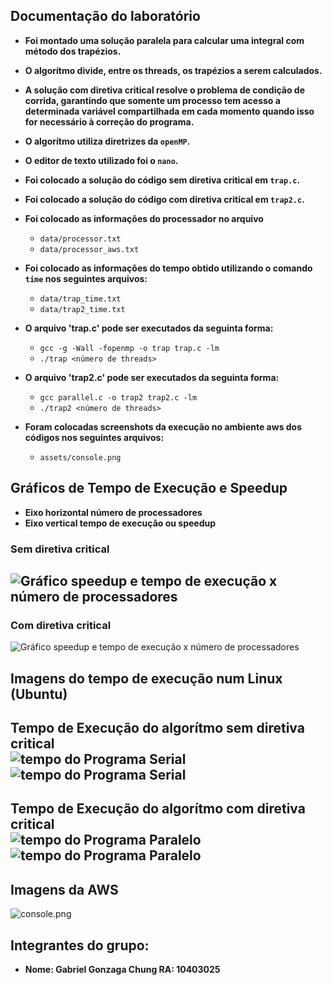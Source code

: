 ## Documentação do laboratório  
- **Foi montado uma solução paralela para calcular uma integral com método dos trapézios.**

- **O algorítmo divide, entre os threads, os trapézios a serem calculados.**

- **A solução com diretiva critical resolve o problema de condição de corrida, garantindo que somente um processo tem acesso a determinada variável compartilhada em cada momento quando isso for necessário à correção do programa.**

- **O algorítmo utiliza diretrizes da `openMP`.**

- **O editor de texto utilizado foi o `nano`.**

- **Foi colocado a solução do código sem diretiva critical em `trap.c`.**

- **Foi colocado a solução do código com diretiva critical em `trap2.c`.**

- **Foi colocado as informações do processador no arquivo**	
  - `data/processor.txt`
  -	`data/processor_aws.txt`


- **Foi colocado as informações do tempo obtido utilizando o comando `time` nos seguintes arquivos:**

  - `data/trap_time.txt`
  - `data/trap2_time.txt` 

- **O arquivo 'trap.c' pode ser executados da seguinta forma:** 
	- `gcc -g -Wall -fopenmp -o trap trap.c -lm`
	- `./trap <número de threads>`

- **O arquivo 'trap2.c' pode ser executados da seguinta forma:** 
	- `gcc parallel.c -o trap2 trap2.c -lm`
	- `./trap2 <número de threads>`

- **Foram colocadas screenshots da execução no ambiente aws dos códigos nos seguintes arquivos:**
	- `assets/console.png`

## Gráficos de Tempo de Execução e Speedup
- **Eixo horizontal número de processadores**
- **Eixo vertical tempo de execução ou speedup**  
### Sem diretiva critical
![Gráfico speedup e tempo de execução x número de processadores](assets/trap_graphs.png "Gráfico speedup x número de processadores")
-----------------------
### Com diretiva critical  
![Gráfico speedup e tempo de execução x número de processadores](assets/trap2_graphs.png "Gráfico speedup x número de processadores")

## Imagens do tempo de execução num Linux (Ubuntu)
**Tempo de Execução do algorítmo sem diretiva critical**  
![tempo do Programa Serial](assets/trap_vm.png "Tempo do Programa Serial")  
![tempo do Programa Serial](assets/trap_vm2.png "Tempo do Programa Serial")  
-----------------------
**Tempo de Execução do algorítmo com diretiva critical**  
![tempo do Programa Paralelo](assets/trap2_vm.png "Tempo do Programa Paralelo")  
![tempo do Programa Paralelo](assets/trap2_vm.png "Tempo do Programa Paralelo")  
-----------------------
## Imagens da AWS 
![console.png](assets/console.png "Foto do console da AWS")
## Integrantes do grupo:
- **Nome: Gabriel Gonzaga Chung RA: 10403025**